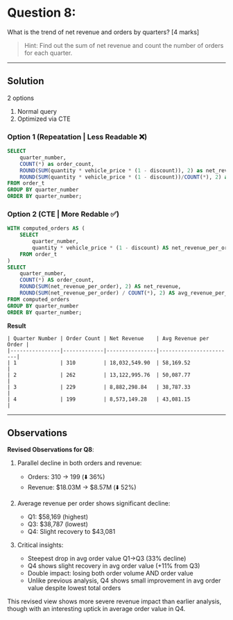 # Question 8:

What is the trend of net revenue and orders by quarters? [4 marks]
> Hint: Find out the sum of net revenue and count the number of orders for each quarter.

---

## Solution

2 options
1. Normal query
2. Optimized via CTE

### Option 1 (Repeatation | Less Readable ❌)

```sql
SELECT
    quarter_number,
    COUNT(*) as order_count,
    ROUND(SUM(quantity * vehicle_price * (1 - discount)), 2) as net_revenue,
    ROUND(SUM(quantity * vehicle_price * (1 - discount))/COUNT(*), 2) as avg_revenue_per_order
FROM order_t
GROUP BY quarter_number
ORDER BY quarter_number;
```

### Option 2 (CTE | More Redable ✅)

```sql
WITH computed_orders AS (
    SELECT
        quarter_number,
        quantity * vehicle_price * (1 - discount) AS net_revenue_per_order
    FROM order_t
)
SELECT
    quarter_number,
    COUNT(*) AS order_count,
    ROUND(SUM(net_revenue_per_order), 2) AS net_revenue,
    ROUND(SUM(net_revenue_per_order) / COUNT(*), 2) AS avg_revenue_per_order
FROM computed_orders
GROUP BY quarter_number
ORDER BY quarter_number;
```


**Result**
```
| Quarter Number | Order Count | Net Revenue    | Avg Revenue per Order |
|----------------|-------------|----------------|------------------------|
| 1              | 310         | 18,032,549.90  | 58,169.52              |
| 2              | 262         | 13,122,995.76  | 50,087.77              |
| 3              | 229         | 8,882,298.84   | 38,787.33              |
| 4              | 199         | 8,573,149.28   | 43,081.15              |
```

---

## Observations

**Revised Observations for Q8**:

1. Parallel decline in both orders and revenue:
   - Orders: 310 → 199 (⬇️ 36%)
   - Revenue: $18.03M → $8.57M (⬇️ 52%)

2. Average revenue per order shows significant decline:
   - Q1: $58,169 (highest)
   - Q3: $38,787 (lowest)
   - Q4: Slight recovery to $43,081

3. Critical insights:
   - Steepest drop in avg order value Q1→Q3 (33% decline)
   - Q4 shows slight recovery in avg order value (+11% from Q3)
   - Double impact: losing both order volume AND order value
   - Unlike previous analysis, Q4 shows small improvement in avg order value despite lowest total orders

This revised view shows more severe revenue impact than earlier analysis, though with an interesting uptick in average order value in Q4.